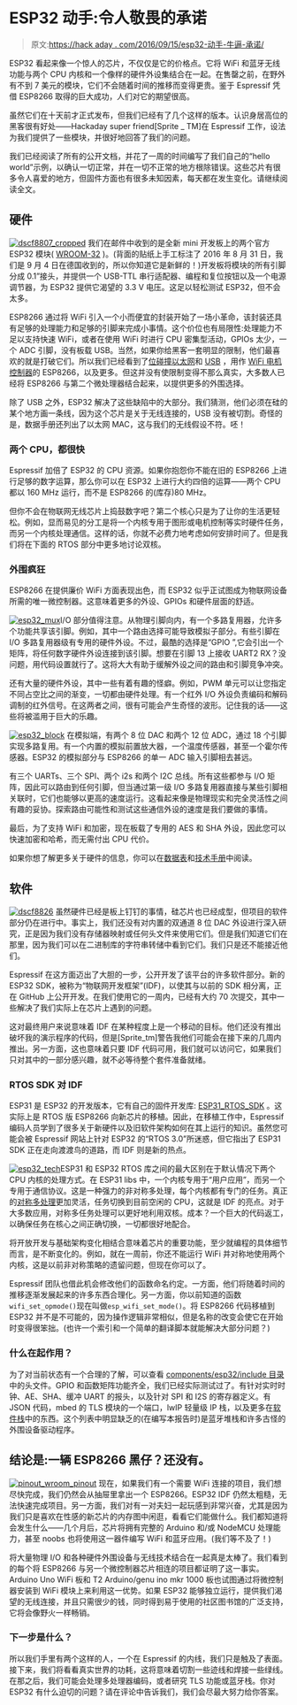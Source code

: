 # ESP32 动手:令人敬畏的承诺

> 原文:[https://hack aday . com/2016/09/15/esp32-动手-牛逼-承诺/](https://hackaday.com/2016/09/15/esp32-hands-on-awesome-promise/)

ESP32 看起来像一个惊人的芯片，不仅仅是它的价格点。它将 WiFi 和蓝牙无线功能与两个 CPU 内核和一个像样的硬件外设集结合在一起。在售罄之前，在野外有不到 7 美元的模块，它们不会随着时间的推移而变得更贵。鉴于 Espressif 凭借 ESP8266 取得的巨大成功，人们对它的期望很高。

虽然它们在十天前才正式发布，但我们已经有了几个这样的版本。认识身居高位的黑客很有好处——Hackaday super friend[Sprite _ TM]在 Espressif 工作，设法为我们提供了一些模块，并很好地回答了我们的问题。

我们已经阅读了所有的公开文档，并花了一周的时间编写了我们自己的“hello world”示例，以确认一切正常，并在一切不正常的地方根除错误。这些芯片有很多令人喜爱的地方，但固件方面也有很多未知因素，每天都在发生变化。请继续阅读全文。

## 硬件

[![dscf8807_cropped](../Images/f0227dccaa653cce1048ac6edd4a70e6.png)](https://hackaday.com/wp-content/uploads/2016/09/dscf8807_cropped.png) 我们在邮件中收到的是全新 mini 开发板上的两个官方 ESP32 模块( [WROOM-32](http://www.pighixxx.com/test/2016/08/wroom32/) )。(背面的贴纸上手工标注了 2016 年 8 月 31 日，我们是 9 月 4 日在德国收到的，所以你知道它是新鲜的！)开发板将模块的所有引脚分成 0.1”接头，并提供一个 USB-TTL 串行适配器、编程和复位按钮以及一个电源调节器，为 ESP32 提供它渴望的 3.3 V 电压。这足以轻松测试 ESP32，但不会太多。

ESP8266 通过将 WiFi 引入一个小而便宜的封装开始了一场小革命，该封装还具有足够的处理能力和足够的引脚来完成小事情。这个价位也有局限性:处理能力不足以支持快速 WiFi，或者在使用 WiFi 时进行 CPU 密集型活动，GPIOs 太少，一个 ADC 引脚，没有板载 USB。当然，如果你给黑客一套明显的限制，他们最喜欢的就是打破它们。所以我们已经看到了[位碰撞以太网](http://hackaday.com/2016/04/01/ethernet-controller-discovered-in-the-esp8266/)和 [USB](http://hackaday.com/2016/09/03/software-usb-on-the-esp8266/) ，用作 [WiFi 电机控制器](http://hackaday.com/2016/09/06/run-a-reprap-on-an-esp8266/)的 ESP8266，以及更多。但这并没有使限制变得不那么真实，大多数人已经将 ESP8266 与第二个微处理器结合起来，以提供更多的外围选择。

除了 USB 之外，ESP32 解决了这些缺陷中的大部分。我们猜测，他们必须在硅的某个地方画一条线，因为这个芯片是关于无线连接的，USB 没有被切割。奇怪的是，数据手册还列出了以太网 MAC，这与我们的无线假设不符。呸！

### 两个 CPU，都很快

Espressif 加倍了 ESP32 的 CPU 资源。如果你抱怨你不能在旧的 ESP8266 上进行足够的数字运算，那么你可以在 ESP32 上进行大约四倍的运算——两个 CPU 都以 160 MHz 运行，而不是 ESP8266 的(库存)80 MHz。

但你不会在物联网无线芯片上捣鼓数字吧？第二个核心只是为了让你的生活更轻松。例如，显而易见的分工是将一个内核专用于图形或电机控制等实时硬件任务，而另一个内核处理通信。这样的话，你就不必费力地考虑如何安排时间了。但是我们将在下面的 RTOS 部分中更多地讨论双核。

### 外围疯狂

ESP8266 在提供廉价 WiFi 方面表现出色，而 ESP32 似乎正试图成为物联网设备所需的唯一微控制器。这意味着更多的外设、GPIOs 和硬件层面的舒适。

[![esp32_mux](../Images/86e2e407516974d37ac00f6ca2988f4c.png)](https://hackaday.com/wp-content/uploads/2016/09/esp32_mux.png)I/O 部分值得注意。从物理引脚向内，有一个多路复用器，允许多个功能共享该引脚。例如，其中一个路由选择可能导致模拟子部分。有些引脚在 I/O 多路复用器级有专用的硬件外设。不过，最酷的选择是“GPIO ”,它会引出一个矩阵，将任何数字硬件外设连接到该引脚。想要在引脚 13 上接收 UART2 RX？没问题，用代码设置就行了。这将大大有助于缓解外设之间的路由和引脚竞争冲突。

还有大量的硬件外设，其中一些有着有趣的怪癖。例如，PWM 单元可以让您指定不同占空比之间的渐变，一切都由硬件处理。有一个红外 I/O 外设负责编码和解码调制的红外信号。在这两者之间，很有可能会产生奇怪的波形。记住我的话——这些将被滥用于巨大的乐趣。

[![esp32_block](../Images/1fb783aeb5b1ae97b5f329ee235257ce.png)](https://hackaday.com/wp-content/uploads/2016/09/esp32_block.png) 在模拟端，有两个 8 位 DAC 和两个 12 位 ADC，通过 18 个引脚实现多路复用。有一个内置的模拟前置放大器，一个温度传感器，甚至一个霍尔传感器。ESP32 的模拟部分与 ESP8266 的单一 ADC 输入引脚相去甚远。

有三个 UARTs、三个 SPI、两个 i2s 和两个 I2C 总线。所有这些都参与 I/O 矩阵，因此可以路由到任何引脚，但当通过第一级 I/O 多路复用器直接与某些引脚相关联时，它们也能够以更高的速度运行。这看起来像是物理现实和完全灵活性之间有趣的妥协。探索路由可能性和测试这些通信外设的速度是我们要做的事情。

最后，为了支持 WiFi 和加密，现在板载了专用的 AES 和 SHA 外设，因此您可以快速加密和哈希，而无需付出 CPU 代价。

如果你想了解更多关于硬件的信息，你可以在[数据表](https://espressif.com/sites/default/files/documentation/esp32_datasheet_en_0.pdf)和[技术手册](https://espressif.com/sites/default/files/documentation/esp32_technical_reference_manual_en_0.pdf)中阅读。

## 软件

[![dscf8826](../Images/7be6f42ac97fdafb4bceb0da4ca6bf82.png)](https://hackaday.com/wp-content/uploads/2016/09/dscf8826.jpg) 虽然硬件已经是板上钉钉的事情，硅芯片也已经成型，但项目的软件部分仍在进行中。事实上，我们还没有对内置的双通道 8 位 DAC 外设进行深入研究，正是因为我们没有存储器映射或任何头文件来使用它们。但是我们知道它们在那里，因为我们可以在二进制库的字符串转储中看到它们。我们只是还不能接近他们。

Espressif 在这方面迈出了大胆的一步，公开开发了该平台的许多软件部分。新的 ESP32 SDK，被称为“物联网开发框架”(IDF)，以使其与以前的 SDK 相分离，正在 GitHub 上公开开发。在我们使用它的一周内，已经有大约 70 次提交，其中一些解决了我们实际上在芯片上遇到的问题。

这对最终用户来说意味着 IDF 在某种程度上是一个移动的目标。他们还没有推出破坏我的演示程序的代码，但是[Sprite_tm]警告我他们可能会在接下来的几周内推出。另一方面，这也意味着只要 IDF 代码可用，我们就可以访问它，如果我们只对其中的一部分感兴趣，就不必等待整个套件准备就绪。

### RTOS SDK 对 IDF

ESP31 是 ESP32 的开发版本，它有自己的固件开发库: [ESP31_RTOS_SDK](https://github.com/espressif/ESP31_RTOS_SDK) 。这实际上是 RTOS 版 ESP8266 向新芯片的移植。因此，在移植工作中，Espressif 编码人员学到了很多关于新硬件以及旧软件架构如何在其上运行的知识。虽然您可能会被 Espressif 网站上针对 ESP32 的“RTOS 3.0”所迷惑，但它指出了 ESP31 SDK 正在走向渡渡鸟的道路，而 IDF 则是新的热点。

[![esp32_tech](../Images/adc8d921031ace62911c7a2cce3451a8.png)](https://hackaday.com/wp-content/uploads/2016/09/esp32_tech.png)ESP31 和 ESP32 RTOS 库之间的最大区别在于默认情况下两个 CPU 内核的处理方式。在 ESP31 libs 中，一个内核专用于“用户应用”，而另一个专用于通信协议。这是一种强力的非对称多处理，每个内核都有专门的任务。真正的[对称多处理](https://en.wikipedia.org/wiki/Symmetric_multiprocessing)更加灵活，任务切换到目前空闲的 CPU，这就是 IDF 的亮点。对于大多数应用，对称多任务处理可以更好地利用双核。成本？一个巨大的代码返工，以确保任务在核心之间正确切换，一切都很好地配合。

将开放开发与基础架构变化相结合意味着芯片的重要功能，至少就编程的具体细节而言，是不断变化的。例如，就在一周前，你还不能运行 WiFi 并对称地使用两个内核，这是以前非对称策略的遗留问题，但现在你可以了。

Espressif 团队也借此机会修改他们的函数命名约定。一方面，他们将随着时间的推移逐渐发展起来的许多东西合理化。另一方面，你以前知道的函数`wifi_set_opmode()`现在叫做`esp_wifi_set_mode()`。将 ESP8266 代码移植到 ESP32 并不是不可能的，因为操作逻辑非常相似，但是名称的改变会使它在开始时变得很笨拙。(也许一个索引和一个简单的翻译脚本就能解决大部分问题？)

### 什么在起作用？

为了对当前状态有一个合理的了解，可以查看 [components/esp32/include 目录](https://github.com/espressif/esp-idf/tree/master/components/esp32/include)中的头文件。GPIO 和函数矩阵功能齐全，我们已经实际测试过了。有针对实时时钟、AE、SHA、缓冲 UART 的报头，以及针对 SPI 和 I2S 的寄存器定义。有 JSON 代码，mbed 的 TLS 模块的一个端口，lwIP 轻量级 IP 栈，以及更多在[软件栈](https://github.com/espressif/esp-idf/tree/master/components)中的东西。这个列表中明显缺乏的(在编写本报告时)是蓝牙堆栈和许多古怪的外围设备驱动程序。

## 结论是:一辆 ESP8266 黑仔？还没有。

[![pinout_wroom_pinout](../Images/f0a33635750f949415ce4b5f2b45ed7f.png)](https://hackaday.com/wp-content/uploads/2016/09/pinout_wroom_pinout.png) 现在，如果我们有一个需要 WiFi 连接的项目，我们想尽快完成，我们仍然会从抽屉里拿出一个 ESP8266。ESP32 IDF 仍然太粗糙，无法快速完成项目。另一方面，我们对有一对夫妇一起玩感到非常兴奋，尤其是因为我们只是喜欢在性感的新芯片的内存图中闲逛，看看它们能做什么。我们都知道将会发生什么——几个月后，芯片将拥有完整的 Arduino 和/或 NodeMCU 处理能力，甚至 noobs 也将使用这一器件编写 WiFi 和蓝牙应用。(我们等不及了！)

将大量物理 I/O 和各种硬件外围设备与无线技术结合在一起真是太棒了。我们看到的每个将 ESP8266 与另一个微控制器芯片相连的项目都证明了这一事实。Arduino Uno WiFi 板和 T2 Arduino/genu ino mkr 1000 板也试图通过将微控制器安装到 WiFi 模块上来利用这一优势。如果 ESP32 能够独立运行，提供我们渴望的无线连接，并且只需很少的钱，同时得到易于使用的社区图书馆的广泛支持，它将会像野火一样畅销。

### 下一步是什么？

所以我们手里有两个这样的人，一个在 Espressif 的内线，我们只是触及了表面。接下来，我们将看看真实世界的功耗，这将意味着切割一些迹线和焊接一些绿线。在那之后，我们可能会处理多处理器编码，或者研究 TLS 功能或蓝牙栈。你对 ESP32 有什么迫切的问题？请在评论中告诉我们，我们会尽最大努力给你答案。